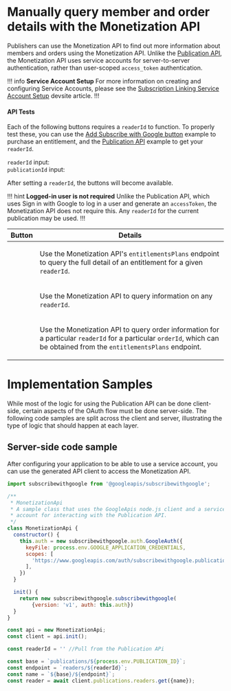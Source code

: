 # Manually query member and order details with the Monetization API

Publishers can use the Monetization API to find out more information about members
and orders using the Monetization API. Unlike the [Publication API](/reference/publication-api),
the Monetization API uses service accounts for server-to-server authentication,
rather than user-scoped `access_token` authentication.

!!! info **Service Account Setup**
For more information on creating and configuring Service Accounts, please see the
[Subscription Linking Service Account Setup](https://developers.google.com/news/subscribe/subscription-linking/implementation/server-side#create_a_service_account) devsite article.
!!!

#### API Tests

Each of the following buttons requires a `readerId` to function. To properly test these,
you can use the [Add Subscribe with Google button](/swg/add-button) example to purchase an
entitlement, and the  [Publication API](/reference/publication-api) example to get your `readerId`.

<div id="readerIdForm"><code>readerId</code> input:</div>
<div id="publicationIdForm"><code>publicationId</code> input:</div>


After setting a `readerId`, the buttons will become available.

!!! hint **Logged-in user is not required**
Unlike the Publication API, which uses Sign in with Google to log in a user and generate an `accessToken`,
the Monetization API does not require this. Any `readerId` for the current publication may be used.
!!!

<table>
  <thead>
    <tr>
      <th>
        Button
      </th>
      <th>
        Details
      </th>
    </tr>
  </thead>
  <tbody>
    <tr id="entitlementsPlans">
      <td>
        <div class="button"></div>
      </td>
      <td>
        <p>Use the Monetization API's <code>entitlementsPlans</code> endpoint to query the full detail of an entitlement for a given <code>readerId</code>.</p>
      </td>
    </tr>
    <tr id="member">
      <td>
        <div class="button"></div>
      </td>
      <td>
        <p>Use the Monetization API to query information on any <code>readerId</code>.</p>
      </td>
    </tr>
    <tr id="order">
      <td>
        <div class="button"></div>
      </td>
      <td>
        <p>Use the Monetization API to query order information for a particular <code>readerId</code>
        for a particular <code>orderId</code>, which can be obtained from the <code>entitlementsPlans</code> endpoint.</p>
      </td>
    </tr>
  </tbody>
</table>

<div id="APIOutput"></div>

# Implementation Samples

While most of the logic for using the Publication API can be done client-side,
certain aspects of the OAuth flow must be done server-side. The following code
samples are split across the client and server, illustrating the type of logic
that should happen at each layer.

## Server-side code sample

After configuring your application to be able to use a service account, you can 
use the generated API client to access the Monetization API.

```javascript
import subscribewithgoogle from '@googleapis/subscribewithgoogle';

/**
 * MonetizationApi
 * A sample class that uses the GoogleApis node.js client and a service
 * account for interacting with the Publication API.
 */
class MonetizationApi {
  constructor() {
    this.auth = new subscribewithgoogle.auth.GoogleAuth({
      keyFile: process.env.GOOGLE_APPLICATION_CREDENTIALS,
      scopes: [
        'https://www.googleapis.com/auth/subscribewithgoogle.publications.entitlements.readonly'
      ],
    })
  }

  init() {
    return new subscribewithgoogle.subscribewithgoogle(
        {version: 'v1', auth: this.auth})
  }
}

const api = new MonetizationApi;
const client = api.init();

const readerId = '' //Pull from the Publication APi

const base = `publications/${process.env.PUBLICATION_ID}`;
const endpoint = `readers/${readerId}`;
const name = `${base}/${endpoint}`;
const reader = await client.publications.readers.get({name});

```